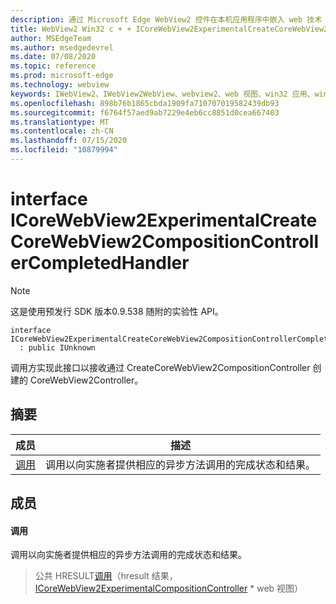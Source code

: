 ```yaml
---
description: 通过 Microsoft Edge WebView2 控件在本机应用程序中嵌入 web 技术（HTML、CSS 和 JavaScript）
title: WebView2 Win32 c + + ICoreWebView2ExperimentalCreateCoreWebView2CompositionControllerCompletedHandler
author: MSEdgeTeam
ms.author: msedgedevrel
ms.date: 07/08/2020
ms.topic: reference
ms.prod: microsoft-edge
ms.technology: webview
keywords: IWebView2、IWebView2WebView、webview2、web 视图、win32 应用、win32、edge、ICoreWebView2、ICoreWebView2Controller、浏览器控件、边缘 html、ICoreWebView2ExperimentalCreateCoreWebView2CompositionControllerCompletedHandler
ms.openlocfilehash: 898b76b1865cbda1909fa710707019582439db93
ms.sourcegitcommit: f6764f57aed9ab7229e4eb6cc8851d0cea667403
ms.translationtype: MT
ms.contentlocale: zh-CN
ms.lasthandoff: 07/15/2020
ms.locfileid: "10879994"
---
```

# interface ICoreWebView2ExperimentalCreateCoreWebView2CompositionControllerCompletedHandler 

> [!NOTE]
> 这是使用预发行 SDK 版本0.9.538 随附的实验性 API。

```
interface ICoreWebView2ExperimentalCreateCoreWebView2CompositionControllerCompletedHandler
  : public IUnknown
```

调用方实现此接口以接收通过 CreateCoreWebView2CompositionController 创建的 CoreWebView2Controller。

## 摘要

 成员                        | 描述
--------------------------------|---------------------------------------------
[调用](#invoke) | 调用以向实施者提供相应的异步方法调用的完成状态和结果。

## 成员

#### 调用 

调用以向实施者提供相应的异步方法调用的完成状态和结果。

> 公共 HRESULT[调用](#invoke)（hresult 结果， [ICoreWebView2ExperimentalCompositionController](icorewebview2experimentalcompositioncontroller.md) * web 视图）

